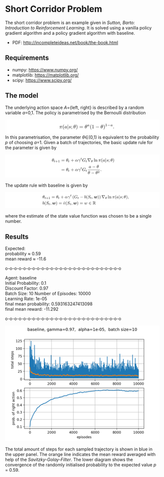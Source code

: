 # Short Corridor Problem

The short corridor problem is an example given in *Sutton, Barto: Introduction to Reinforcement Learning*. It is solved using a vanilla policy gradient algorithm and a policy gradient algorithm with baseline.

- PDF: http://incompleteideas.net/book/the-book.html

## Requirements

- numpy: https://www.numpy.org/
- matplotlib: https://matplotlib.org/
- scipy: https://www.scipy.org/

## The model

The underlying action space *A*={left, right} is described by a random variable *a*=0,1. The policy is parametrised by the Bernoulli distribution

![alt text](imgs/policy.png "policy")
In this parametrisation, the parameter *θ*∈(0,1) is equivalent to the probability *p* of choosing *a*=1. Given a batch of trajectories, the basic update rule for the parameter is given by  

![alt text](imgs/updaterule.png "update rule")

The update rule with baseline is given by

![alt text](imgs/updatebaseline.png "update rule baseline")

where the estimate of the state value function was chosen to be a single number.


## Results

Expected:  
probability ≈ 0.59  
mean reward ≈ -11.6 

o-o-o-o-o-o-o-o-o-o-o-o-o-o-o-o-o-o-o-o-o-o-o-o-o-o

  Agent:			baseline  
  Initial Probability:		0.1  
  Discount Factor:		0.97  
  Batch Size:			10 
  Number of Episodes:		10000  
  Learning Rate:		1e-05  
  final mean probability:	0.593163247413098  
  final mean reward:		-11.292  

o-o-o-o-o-o-o-o-o-o-o-o-o-o-o-o-o-o-o-o-o-o-o-o-o-o

![alt text](data/baseline.png "plot")

The total amount of steps for each sampled trajectory is shown in blue in the upper panel. The orange line indicates the mean reward averaged with help of the *Savitzky-Golay-Filter*. The lower diagram shows the convergence of the randomly initialised probability to the expected value *p* = 0.59.

